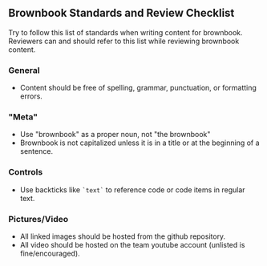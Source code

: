 ## Brownbook Standards and Review Checklist

Try to follow this list of standards when writing content for brownbook. Reviewers can and should refer to this list while reviewing brownbook content.

### General
* Content should be free of spelling, grammar, punctuation, or formatting errors.

### "Meta"
* Use "brownbook" as a proper noun, not "the brownbook"
* Brownbook is not capitalized unless it is in a title or at the beginning of a sentence.

### Controls
* Use backticks like `` `text` `` to reference code or code items in regular text.

### Pictures/Video
* All linked images should be hosted from the github repository.
* All video should be hosted on the team youtube account (unlisted is fine/encouraged).